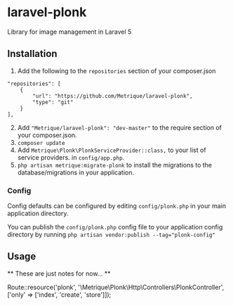 # laravel-plonk

Library for image management in Laravel 5

## Installation

1. Add the following to the `repositories` section of your composer.json

```
"repositories": [
    {
        "url": "https://github.com/Metrique/laravel-plonk",
        "type": "git"
    }
],
```

2. Add `"Metrique/laravel-plonk": "dev-master"` to the require section of your composer.json.
3. `composer update`
4. Add `Metrique\Plonk\PlonkServiceProvider::class,` to your list of service providers. in `config/app.php`.
5. `php artisan metrique:migrate-plonk` to install the migrations to the database/migrations in your application. 

### Config

Config defaults can be configured by editing `config/plonk.php` in your main application directory.

You can publish the  `config/plonk.php` config file to your application config directory by running `php artisan vendor:publish --tag="plonk-config"`


## Usage

** These are just notes for now... **

Route::resource('plonk', '\Metrique\Plonk\Http\Controllers\PlonkController', ['only' => ['index', 'create', 'store']]);


